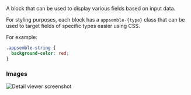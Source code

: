A block that can be used to display various fields based on input data.

For styling purposes, each block has a `appsemble-{type}` class that can be used to target fields of
specific types easier using CSS.

For example:

```css
.appsemble-string {
  background-color: red;
}
```

### Images

![Detail viewer screenshot](https://gitlab.com/appsemble/appsemble/-/raw/0.33.11/config/assets/detail-viewer.png)
